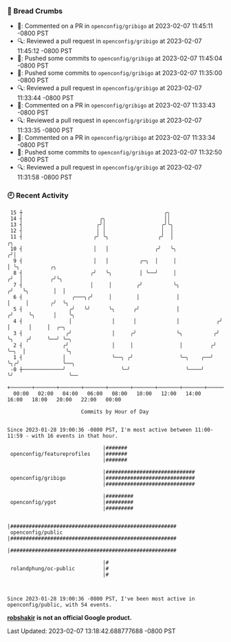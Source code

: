 ### 🍞 Bread Crumbs

 * 💬: Commented on a PR in  `openconfig/gribigo` at 2023-02-07 11:45:11 -0800 PST
 * 🔍: Reviewed a pull request in  `openconfig/gribigo` at 2023-02-07 11:45:12 -0800 PST
 * 🚢: Pushed some commits to `openconfig/gribigo` at 2023-02-07 11:45:04 -0800 PST
 * 🚢: Pushed some commits to `openconfig/gribigo` at 2023-02-07 11:35:00 -0800 PST
 * 🔍: Reviewed a pull request in  `openconfig/gribigo` at 2023-02-07 11:33:44 -0800 PST
 * 💬: Commented on a PR in  `openconfig/gribigo` at 2023-02-07 11:33:43 -0800 PST
 * 🔍: Reviewed a pull request in  `openconfig/gribigo` at 2023-02-07 11:33:35 -0800 PST
 * 💬: Commented on a PR in  `openconfig/gribigo` at 2023-02-07 11:33:34 -0800 PST
 * 🚢: Pushed some commits to `openconfig/gribigo` at 2023-02-07 11:32:50 -0800 PST
 * 🔍: Reviewed a pull request in  `openconfig/gribigo` at 2023-02-07 11:31:58 -0800 PST

### 🕘 Recent Activity
```
 15 ┼                                              ╭╮
 14 ┤                         ╭╮                   ││
 13 ┤                        ╭╯│                  ╭╯╰╮
 12 ┤                        │ │                  │  │
 11 ┤                       ╭╯ ╰╮                ╭╯  │                   ╭╮
 10 ┤                       │   │               ╭╯   ╰╮                 ╭╯│
  9 ┤                       │   │          ╭─╮  │     │                 │ ╰╮          ╭╮
  8 ┤                      ╭╯   ╰╮         │ ╰──╯     │                ╭╯  │         ╭╯╰╮
  7 ┤                      │     │        ╭╯          ╰╮              ╭╯   ╰╮        │  │
  6 ┤                ╭───╮╭╯     │        │            │              │     │       ╭╯  ╰╮
  5 ┤               ╭╯   ╰╯      ╰╮      ╭╯            │             ╭╯     ╰╮      │    ╰╮
  4 ┤               │             │      │             │            ╭╯       │      │     │  ╭─╮
  3 ┤              ╭╯             │     ╭╯             ╰╮          ╭╯        ╰╮    ╭╯     ╰──╯ ╰─╮
  2 ┤             ╭╯              │     │               │         ╭╯          ╰─╮  │             ╰╮
  1 ┤             │               ╰──╮ ╭╯               ╰─╮    ╭──╯             ╰╮╭╯              ╰──╮
 -0 ┼─────────────╯                  ╰─╯                  ╰────╯                 ╰╯                  ╰──
    +───────+───────+───────+───────+───────+───────+───────+───────+───────+───────+───────+───────+────
  00:00   02:00   04:00   06:00   08:00   10:00   12:00   14:00   16:00   18:00   20:00   22:00   00:00   

						Commits by Hour of Day


Since 2023-01-28 19:00:36 -0800 PST, I'm most active between 11:00-11:59 - with 16 events in that hour.

```



```
                               |#######
 openconfig/featureprofiles    |#######
                               |#######

                               |#############################
 openconfig/gribigo            |#############################
                               |#############################

                               |#########
 openconfig/ygot               |#########
                               |#########

                               |######################################################
 openconfig/public             |######################################################
                               |######################################################

                               |#
 rolandphung/oc-public         |#
                               |#



Since 2023-01-28 19:00:36 -0800 PST, I've been most active in openconfig/public, with 54 events.

```
**[robshakir](mailto:robjs@google.com) is not an official Google product.**  


Last Updated: 2023-02-07 13:18:42.688777688 -0800 PST
